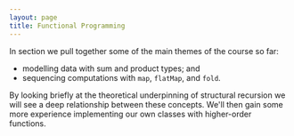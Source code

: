 ```yaml
---
layout: page
title: Functional Programming
---
```


In section we pull together some of the main themes of the course so far:

- modelling data with sum and product types; and
- sequencing computations with `map`, `flatMap`, and `fold`.

By looking briefly at the theoretical underpinning of structural recursion we will see a deep relationship between these concepts. We'll then gain some more experience implementing our own classes with higher-order functions.
